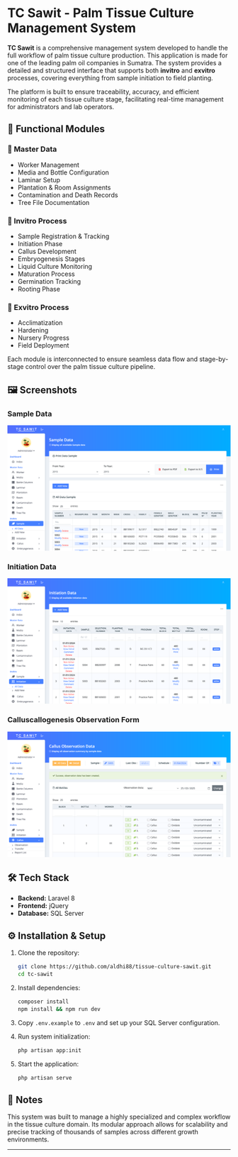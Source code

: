 # TC Sawit - Palm Tissue Culture Management System

**TC Sawit** is a comprehensive management system developed to handle the full workflow of palm tissue culture production. This application is made for one of the leading palm oil companies in Sumatra.  The system provides a detailed and structured interface that supports both **invitro** and **exvitro** processes, covering everything from sample initiation to field planting.

The platform is built to ensure traceability, accuracy, and efficient monitoring of each tissue culture stage, facilitating real-time management for administrators and lab operators.

## 🧬 Functional Modules

### 📁 Master Data
- Worker Management
- Media and Bottle Configuration
- Laminar Setup
- Plantation & Room Assignments
- Contamination and Death Records
- Tree File Documentation

### 🧪 Invitro Process
- Sample Registration & Tracking
- Initiation Phase
- Callus Development
- Embryogenesis Stages
- Liquid Culture Monitoring
- Maturation Process
- Germination Tracking
- Rooting Phase

### 🌱 Exvitro Process
- Acclimatization
- Hardening
- Nursery Progress
- Field Deployment

Each module is interconnected to ensure seamless data flow and stage-by-stage control over the palm tissue culture pipeline.

## 🖼️ Screenshots

### Sample Data
![Dashboard Admin](screenshots/sample-data.png)

### Initiation Data
![Upload Tagihan](screenshots/init-data.png)

### Calluscallogenesis Observation Form
![Upload Tagihan](screenshots/callus-obs.png)

## 🛠️ Tech Stack

- **Backend:** Laravel 8  
- **Frontend:** jQuery  
- **Database:** SQL Server

## ⚙️ Installation & Setup

1. Clone the repository:
   ```bash
   git clone https://github.com/aldhi88/tissue-culture-sawit.git
   cd tc-sawit
   ```

2. Install dependencies:
   ```bash
   composer install
   npm install && npm run dev
   ```

3. Copy `.env.example` to `.env` and set up your SQL Server configuration.

4. Run system initialization:
   ```bash
   php artisan app:init
   ```

5. Start the application:
   ```bash
   php artisan serve
   ```

## 📌 Notes

This system was built to manage a highly specialized and complex workflow in the tissue culture domain. Its modular approach allows for scalability and precise tracking of thousands of samples across different growth environments.

---
